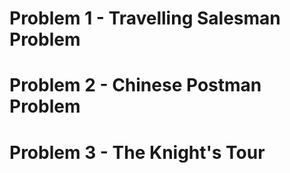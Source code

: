 # Problem 1 - Travelling Salesman Problem



# Problem 2 - Chinese Postman Problem



# Problem 3 - The Knight's Tour







